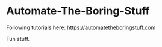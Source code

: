 # Automate-The-Boring-Stuff
Following tutorials here: https://automatetheboringstuff.com

Fun stuff.
